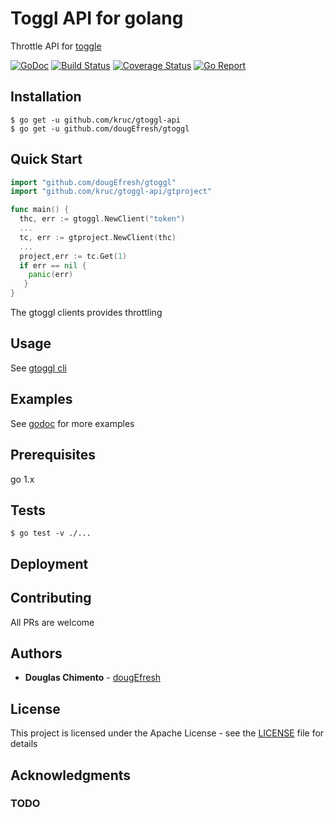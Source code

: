 # Toggl API for golang

Throttle API for [toggle](https://github.com/toggl/toggl_api_docs/blob/master/toggl_api.md)

[![GoDoc][doc-img]][doc] [![Build Status][ci-img]][ci] [![Coverage Status][cov-img]][cov] [![Go Report][report-img]][report]

## Installation 
```shell
$ go get -u github.com/kruc/gtoggl-api
$ go get -u github.com/dougEfresh/gtoggl
```

## Quick Start

```go
import "github.com/dougEfresh/gtoggl"
import "github.com/kruc/gtoggl-api/gtproject"

func main() {
  thc, err := gtoggl.NewClient("token")
  ...
  tc, err := gtproject.NewClient(thc)
  ...
  project,err := tc.Get(1)
  if err == nil {
    panic(err)
   }
}
```


The gtoggl clients provides throttling

## Usage 

See [gtoggl cli](https://github.com/dougEfresh/gtoggl/gtoggl)

## Examples
    
See [godoc][doc] for more examples


## Prerequisites

go 1.x

## Tests
    
```shell
$ go test -v ./...

```


## Deployment

## Contributing
 All PRs are welcome

## Authors

* **Douglas Chimento**  - [dougEfresh][me]

## License

This project is licensed under the Apache License - see the [LICENSE](LICENSE) file for details

## Acknowledgments

### TODO 

[doc-img]: https://godoc.org/github.com/dougEfresh/gtoggl?status.svg
[doc]: https://godoc.org/github.com/dougEfresh/gtoggl
[ci-img]: https://travis-ci.org/dougEfresh/gtoggl.svg?branch=master
[ci]: https://travis-ci.org/dougEfresh/gtoggl
[cov-img]: https://codecov.io/gh/dougEfresh/gtoggl/branch/master/graph/badge.svg
[cov]: https://codecov.io/gh/dougEfresh/gtoggl
[glide.lock]: https://github.com/uber-go/zap/blob/master/glide.lock
[zap]: https://github.com/uber-go/zap
[me]: https://github.com/dougEfresh
[report-img]: https://goreportcard.com/badge/github.com/dougEfresh/gtoggl
[report]: https://goreportcard.com/report/github.com/dougEfresh/gtoggl

